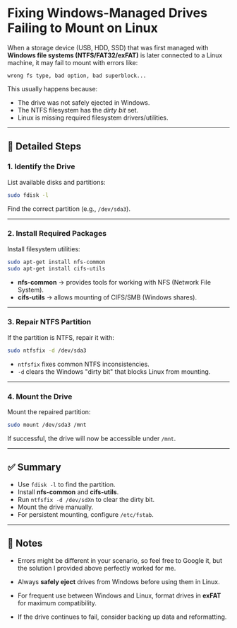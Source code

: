 # Fixing Windows-Managed Drives Failing to Mount on Linux  

When a storage device (USB, HDD, SSD) that was first managed with **Windows file systems (NTFS/FAT32/exFAT)** is later connected to a Linux machine, it may fail to mount with errors like:  

```
wrong fs type, bad option, bad superblock...
```

This usually happens because:  
- The drive was not safely ejected in Windows.  
- The NTFS filesystem has the *dirty bit* set.  
- Linux is missing required filesystem drivers/utilities.  


---

## 📝 Detailed Steps  

### 1. Identify the Drive  
List available disks and partitions:  
```bash
sudo fdisk -l
```
Find the correct partition (e.g., `/dev/sda3`).  

---

### 2. Install Required Packages  
Install filesystem utilities:  
```bash
sudo apt-get install nfs-common
sudo apt-get install cifs-utils
```
- **nfs-common** → provides tools for working with NFS (Network File System).  
- **cifs-utils** → allows mounting of CIFS/SMB (Windows shares).  

---

### 3. Repair NTFS Partition  
If the partition is NTFS, repair it with:  
```bash
sudo ntfsfix -d /dev/sda3
```
- `ntfsfix` fixes common NTFS inconsistencies.  
- `-d` clears the Windows "dirty bit" that blocks Linux from mounting.  

---

### 4. Mount the Drive  
Mount the repaired partition:  
```bash
sudo mount /dev/sda3 /mnt
```
If successful, the drive will now be accessible under `/mnt`.  

---

## ✅ Summary  

- Use `fdisk -l` to find the partition.  
- Install **nfs-common** and **cifs-utils**.  
- Run `ntfsfix -d /dev/sdXn` to clear the dirty bit.  
- Mount the drive manually.  
- For persistent mounting, configure `/etc/fstab`.  

---

## 📌 Notes  
- Errors might be different in your scenario, so feel free to Google it, but the solution I provided above perfectly worked for me.

- Always **safely eject** drives from Windows before using them in Linux.  
- For frequent use between Windows and Linux, format drives in **exFAT** for maximum compatibility.  
- If the drive continues to fail, consider backing up data and reformatting.  
